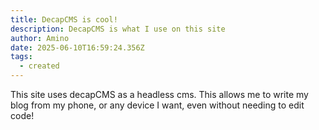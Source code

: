 ```yaml
---
title: DecapCMS is cool!
description: DecapCMS is what I use on this site
author: Amino
date: 2025-06-10T16:59:24.356Z
tags:
  - created
---
```

This site uses decapCMS as a headless cms. This allows me to write my blog from my phone, or any device I want, even without needing to edit code!